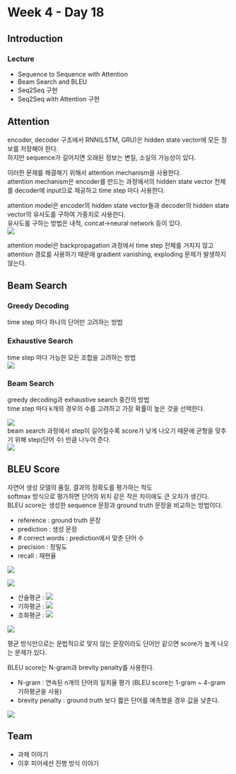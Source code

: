 # Week 4 - Day 18

## Introduction
### Lecture
- Sequence to Sequence with Attention
- Beam Search and BLEU
- Seq2Seq 구현
- Seq2Seq with Attention 구현

## Attention
encoder, decoder 구조에서 RNN(LSTM, GRU)은 hidden state vector에 모든 정보를 저장해야 한다.  
하지만 sequence가 길어지면 오래된 정보는 변질, 소실의 가능성이 있다.  

이러한 문제를 해결해기 위해서 attention mechanism을 사용한다.  
attention mechanism은 encoder를 만드는 과정에서의 hidden state vector 전체를 decoder에 input으로 제공하고 time step 마다 사용한다.  

attention model은 encoder의 hidden state vector들과 decoder의 hidden state vector의 유사도를 구하여 가중치로 사용한다.  
유사도를 구하는 방법은 내적, concat->neural network 등이 있다.  
<img src="https://render.githubusercontent.com/render/math?math=\text{score}(h_t,\bar{h}_s)=\begin{cases}h^T_t \bar{h}_s %26 dot\\h^T_t W_a \bar{h}_s %26 general\\v^T_a \tanh(W_a[h^T_t %3B \bar{h}_s]) %26 concat\end{cases}">

attention model은 backpropagation 과정에서 time step 전체를 거치지 않고 attention 경로를 사용하기 때문에 gradient vanishing, exploding 문제가 발생하지 않는다.  


## Beam Search
### Greedy Decoding
time step 마다 하나의 단어만 고려하는 방법  

### Exhaustive Search
time step 마다 가능한 모든 조합을 고려하는 방법  
<img src="https://render.githubusercontent.com/render/math?math=P(y|x)=P(y_1|x)P(y_2|y_1,x)P(y_3|y_2,y_1,x)\dots P(y_T|y_{T-1},\dots,y_1,x)=\prod_1^TP(y_T|y_{T-1},\dots,y_1,x)">

### Beam Search
greedy decoding과 exhaustive search 중간의 방법  
time step 마다 k개의 경우의 수를 고려하고 가장 확률이 높은 것을 선택한다.  

<img src="https://render.githubusercontent.com/render/math?math=score(y_1,\dots,y_t)=\log P_{LM}(y_1,\dots,y_t|x)=\sum^t_{i=1}\log P_{LM}(y_i|y_1,\dots,y_{i-1},x)"><br>
beam search 과정에서 step이 길어질수록 score가 낮게 나오기 때문에 균형을 맞추기 위해 step(단어 수) 만큼 나누어 준다.  
<img src="https://render.githubusercontent.com/render/math?math=score(y_1,\dots,y_t)=\frac{1}{t}\sum^t_{i=1}\log P_{LM}(y_i|y_1,\dots,y_{i-1},x)">


## BLEU Score
자연어 생성 모델의 품질, 결과의 정확도를 평가하는 척도  
softmax 방식으로 평가하면 단어의 위치 같은 작은 차이에도 큰 오차가 생긴다.  
BLEU score는 생성한 sequence 문장과 ground truth 문장을 비교하는 방법이다.  

- reference : ground truth 문장
- prediction : 생성 문장
- \# correct words : prediction에서 맞춘 단어 수
- precision : 정밀도 
- recall : 재현율

<img src="https://render.githubusercontent.com/render/math?math=precision=\frac{\text{%23(correct words)}}{\text{length of prediction}}"><br>

<img src="https://render.githubusercontent.com/render/math?math=recall=\frac{\text{%23(correct words)}}{\text{length of reference}}"><br>

- 산술평균 : <img src="https://render.githubusercontent.com/render/math?math=\frac{a%2Bb}{2}">
- 기하평균 : <img src="https://render.githubusercontent.com/render/math?math=\sqrt{ab}">
- 조화평균 : <img src="https://render.githubusercontent.com/render/math?math=\frac{1}{\frac{\frac{1}{a}%2B\frac{1}{b}}{2}}">


<img src="https://render.githubusercontent.com/render/math?math=F-measure=\frac{precision\times recall}{\frac{1}{2}(precision%2Brecall)}">

평균 방식만으로는 문법적으로 맞지 않는 문장이라도 단어만 같으면 score가 높게 나오는 문제가 있다.  

BLEU score는 N-gram과 brevity penalty를 사용한다.  
- N-gram : 연속된 n개의 단어의 일치율 평가 (BLEU score는 1-gram ~ 4-gram 기하평균을 사용)  
- brevity penalty : ground truth 보다 짧은 단어를 예측했을 경우 값을 낮춘다. 

<img src="https://render.githubusercontent.com/render/math?math=BLEU=\min(1, \frac{\text{length of predictoin}}{\text{length of reference}})(\prod_{i=1}^4precision_i)^{\frac{1}{4}}">

## Team
- 과제 이야기
- 이후 피어세션 진행 방식 이야기
